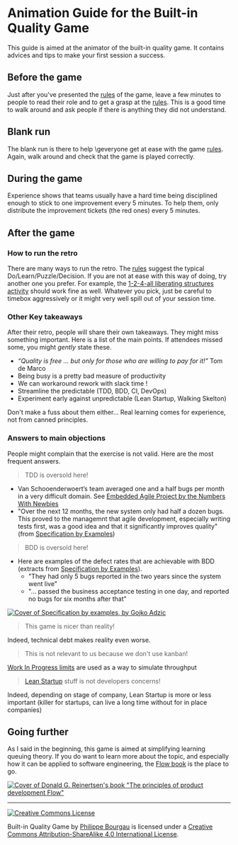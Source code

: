 # Animation Guide for the Built-in Quality Game

This guide is aimed at the animator of the built-in quality game. It contains advices and tips to make your first session a success.

## Before the game

Just after you've presented the [rules](Rules.md) of the game, leave a few minutes to people to read their role and to get a grasp at the [rules](Rules.md). This is a good time to walk around and ask people if there is anything they did not understand.

## Blank run

The blank run is there to help \geveryone get at ease with the game [rules](Rules.md). Again, walk around and check that the game is played correctly.

## During the game

Experience shows that teams usually have a hard time being disciplined enough to stick to one improvement every 5 minutes. To help them, only distribute the improvement tickets (the red ones) every 5 minutes.

## After the game

### How to run the retro

There are many ways to run the retro. The [rules](Rules.md) suggest the typical Do/Learn/Puzzle/Decision. If you are not at ease with this way of doing, try another one you prefer. For example, the [1-2-4-all liberating structures activity](http://www.liberatingstructures.com/1-1-2-4-all/) should work fine as well. Whatever you pick, just be careful to timebox aggressively or it might very well spill out of your session time.  

### Other Key takeaways

After their retro, people will share their own takeaways. They might miss something important. Here is a list of the main points. If attendees missed some, you might *gently* state these. 

* *“Quality is free … but only for those who are willing to pay for it!”* Tom de Marco​
* Being busy is a pretty bad measure of productivity​
* We can workaround rework with slack time !​
* Streamline the predictable (TDD, BDD, CI, DevOps)​
* Experiment early against unpredictable (Lean Startup, Walking Skelton)​

Don't make a fuss about them either... Real learning comes for experience, not from canned principles. 

### Answers to main objections

People might complain that the exercise is not valid. Here are the most frequent answers.

> TDD is oversold here!

* Van Schooenderwoert’s team averaged one and a half bugs per month in a very difficult domain. See [Embedded Agile Project by the Numbers With Newbies](http://leanagilepartners.com/library/Vanschooenderwoert-EmbeddedNumbers.pdf)
* "Over the next 12 months, the new system only had half a dozen bugs. This proved to the managemnt that agile development, especially writing tests first, was a good idea and that it significantly improves quality" (from [Specification by Examples](https://www.amazon.com/Specification-Example-Successful-Deliver-Software/dp/1617290084))

> BDD is oversold here!

* Here are examples of the defect rates that are achievable with BDD (extracts from [Specification by Examples](https://www.amazon.com/Specification-Example-Successful-Deliver-Software/dp/1617290084)).
   * "They had only 5 bugs reported in the two years since the system went live"
   * "... passed the business acceptance testing in one day, and reported no bugs for six months after that"
   
[![Cover of Specification by examples, by Gojko Adzic](https://images-na.ssl-images-amazon.com/images/I/51aeT03KEdL._SX403_BO1,204,203,200_.jpg)](https://www.amazon.com/Specification-Example-Successful-Deliver-Software/dp/1617290084)

> This game is nicer than reality!

Indeed, technical debt makes reality even worse.

> This is not relevant to us because we don't use kanban! 

[Work In Progress limits](https://searchsoftwarequality.techtarget.com/definition/WIP-limit) are used as a way to simulate throughput

> [Lean Startup](http://theleanstartup.com/) stuff is not developers concerns! 

Indeed, depending on stage of company, Lean Startup is more or less important (killer for startups, can live a long time without for in place companies)

## Going further

As I said in the beginning, this game is aimed at simplifying learning queuing theory. If you do want to learn more about the topic, and especially how it can be applied to software engineering, the [Flow book](https://www.amazon.com/Principles-Product-Development-Flow-Generation/dp/1935401009/ref=sr_1_1?ie=UTF8&qid=1548951433&sr=8-1&keywords=reinertsen+flow) is the place to go.


[![Cover of Donald G. Reinertsen's book "The principles of product development Flow"](https://images-na.ssl-images-amazon.com/images/I/51PdVCFcp3L.jpg)](https://www.amazon.com/Principles-Product-Development-Flow-Generation/dp/1935401009/ref=sr_1_1?ie=UTF8&qid=1548951433&sr=8-1&keywords=reinertsen+flow)


---
[![Creative Commons License](https://i.creativecommons.org/l/by-sa/4.0/88x31.png)](http://creativecommons.org/licenses/by-sa/4.0/)

Built-in Quality Game by <a xmlns:cc="http://creativecommons.org/ns#" href="http://philou.github.io/built-in-quality-game/" property="cc:attributionName" rel="cc:attributionURL">Philippe Bourgau</a> is licensed under a [Creative Commons Attribution-ShareAlike 4.0 International License](http://creativecommons.org/licenses/by-sa/4.0/).